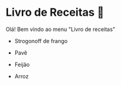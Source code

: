 # Livro de Receitas :orange_book:

Olá! Bem vindo ao menu "Livro de receitas"

- Strogonoff de frango

- Pavê

- Feijão

- Arroz

  
